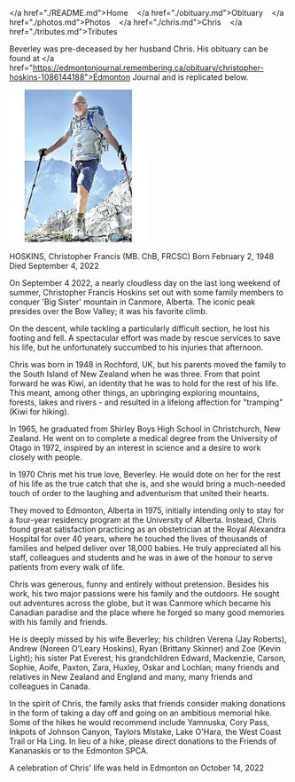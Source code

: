 </a href="./README.md">Home</a>&nbsp;&nbsp;&nbsp;
</a href="./obituary.md">Obituary</a>&nbsp;&nbsp;&nbsp;
</a href="./photos.md">Photos</a>&nbsp;&nbsp;&nbsp;
</a href="./chris.md">Chris</a>&nbsp;&nbsp;&nbsp;
</a href="./tributes.md">Tributes</a>

Beverley was pre-deceased by her husband Chris. His obituary can be found at
</a href="https://edmontonjournal.remembering.ca/obituary/christopher-hoskins-1086144188">Edmonton Journal</a> and is replicated below.

<img src="./assets/chris_obit.jpeg" alt="Chris hiking"/>

HOSKINS, Christopher Francis
(MB. ChB, FRCSC)
Born February 2, 1948
Died September 4, 2022

On September 4 2022, a nearly cloudless day on the last long weekend of summer, Christopher Francis Hoskins set out with some family members to conquer 'Big Sister' mountain in Canmore, Alberta. The iconic peak presides over the Bow Valley; it was his favorite climb.

On the descent, while tackling a particularly difficult section, he lost his footing and fell. A spectacular effort was made by rescue services to save his life, but he unfortunately succumbed to his injuries that afternoon.

Chris was born in 1948 in Rochford, UK, but his parents moved the family to the South Island of New Zealand when he was three. From that point forward he was Kiwi, an identity that he was to hold for the rest of his life. This meant, among other things, an upbringing exploring mountains, forests, lakes and rivers - and resulted in a lifelong affection for "tramping" (Kiwi for hiking).

In 1965, he graduated from Shirley Boys High School in Christchurch, New Zealand. He went on to complete a medical degree from the University of Otago in 1972, inspired by an interest in science and a desire to work closely with people.

In 1970 Chris met his true love, Beverley. He would dote on her for the rest of his life as the true catch that she is, and she would bring a much-needed touch of order to the laughing and adventurism that united their hearts.

They moved to Edmonton, Alberta in 1975, initially intending only to stay for a four-year residency program at the University of Alberta. Instead, Chris found great satisfaction practicing as an obstetrician at the Royal Alexandra Hospital for over 40 years, where he touched the lives of thousands of families and helped deliver over 18,000 babies. He truly appreciated all his staff, colleagues and students and he was in awe of the honour to serve patients from every walk of life.

Chris was generous, funny and entirely without pretension. Besides his work, his two major passions were his family and the outdoors. He sought out adventures across the globe, but it was Canmore which became his Canadian paradise and the place where he forged so many good memories with his family and friends.

He is deeply missed by his wife Beverley; his children Verena (Jay Roberts), Andrew (Noreen O'Leary Hoskins), Ryan (Brittany Skinner) and Zoe (Kevin Light); his sister Pat Everest; his grandchildren Edward, Mackenzie, Carson, Sophie, Aoife, Paxton, Zara, Huxley, Oskar and Lochlan; many friends and relatives in New Zealand and England and many, many friends and colleagues in Canada.

In the spirit of Chris, the family asks that friends consider making donations in the form of taking a day off and going on an ambitious memorial hike. Some of the hikes he would recommend include Yamnuska, Cory Pass, Inkpots of Johnson Canyon, Taylors Mistake, Lake O'Hara, the West Coast Trail or Ha Ling. In lieu of a hike, please direct donations to the Friends of Kananaskis or to the Edmonton SPCA.

A celebration of Chris' life was held in Edmonton on October 14, 2022